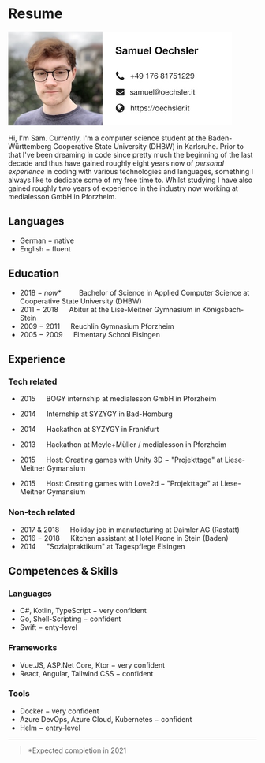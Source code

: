 # Resume

![](src/assets/about-me.jpg)

Hi, I'm Sam. Currently, I'm a computer science student at the Baden-Württemberg Cooperative State University (DHBW) 
in Karlsruhe. Prior to that I've been dreaming in code since pretty much the beginning of the last decade and thus have
gained roughly eight years now of *personal experience* in coding with various technologies and languages, something I 
always like to dedicate some of my free time to. Whilst studying I have also gained roughly two years of experience in 
the industry now working at medialesson GmbH in Pforzheim. 

## Languages

- German &minus; native
- English &minus; fluent

## Education

- 2018 &minus; *now** &emsp;&emsp; Bachelor of Science in Applied Computer Science at Cooperative State University (DHBW) 
- 2011 &minus; 2018 &emsp; Abitur at the Lise-Meitner Gymnasium in Königsbach-Stein
- 2009 &minus; 2011 &emsp; Reuchlin Gymnasium Pforzheim
- 2005 &minus; 2009 &emsp; Elmentary School Eisingen

## Experience

### Tech related

- 2015 &emsp; BOGY internship at medialesson GmbH in Pforzheim
- 2014 &emsp; Internship at SYZYGY in Bad-Homburg


- 2014 &emsp; Hackathon at SYZYGY in Frankfurt
- 2013 &emsp; Hackathon at Meyle+Müller / medialesson in Pforzheim


- 2015 &emsp; Host: Creating games with Unity 3D &minus; "Projekttage" at Liese-Meitner Gymansium
- 2015 &emsp; Host: Creating games with Love2d &minus; "Projekttage" at Liese-Meitner Gymansium

### Non-tech related

- 2017 & 2018 &emsp; Holiday job in manufacturing at Daimler AG (Rastatt)
- 2016 &minus; 2018 &emsp; Kitchen assistant at Hotel Krone in Stein (Baden)
- 2014 &emsp; "Sozialpraktikum" at Tagespflege Eisingen

## Competences & Skills

### Languages

- C#, Kotlin, TypeScript &minus; very confident
- Go, Shell-Scripting &minus; confident
- Swift &minus; enty-level

### Frameworks

- Vue.JS, ASP.Net Core, Ktor &minus; very confident
- React, Angular, Tailwind CSS &minus; confident

### Tools

- Docker &minus; very confident
- Azure DevOps, Azure Cloud, Kubernetes &minus; confident
- Helm &minus; entry-level

---

> *Expected completion in 2021
